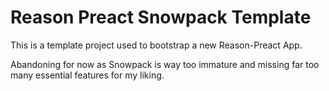 # Reason Preact Snowpack Template

This is a template project used to bootstrap a new Reason-Preact App.

Abandoning for now as Snowpack is way too immature and missing far too many essential features for my liking.